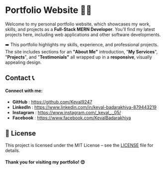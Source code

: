 # Portfolio Website 🙋‍♂️

Welcome to my personal portfolio website, which showcases my work, skills, and projects as a **Full-Stack MERN Developer**. You’ll find my latest projects here, including web applications and other software developments.

➡️ This portfolio highlights my skills, experience, and professional projects. The site includes sections for an **"About Me"** introduction, "**My Services**", "**Projects**", and "**Testimonials"** all wrapped up in a **responsive**, visually appealing design.



## Contact  📞


#### Connect with me:

- **GitHub** : https://github.com/Keval9247
- **LinkedIn** : https://www.linkedin.com/in/keval-badarakhiya-879443219
- **Instagram** : https://www.instagram.com/_keval_._05/
- **Facebook** : https://www.facebook.com/KevalBadarakhiya



## 📄 License


This project is licensed under the MIT License – see the [LICENSE](https://choosealicense.com/licenses/mit/) file for details.




#### Thank you for visiting my portfolio! 😊
